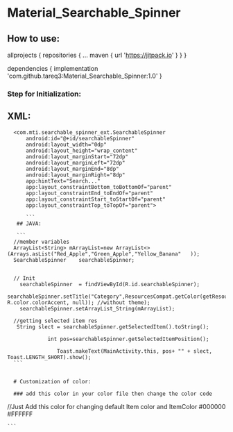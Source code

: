 # Material_Searchable_Spinner

## How to use:
allprojects {
		repositories {
			...
			maven { url 'https://jitpack.io' }
		}
	}
  
  dependencies {
	        implementation 'com.github.tareq3:Material_Searchable_Spinner:1.0'
	}
  
  
  ### Step for Initialization:
  ## XML:
  ```
    <com.mti.searchable_spinner_ext.SearchableSpinner
        android:id="@+id/searchableSpinner"
        android:layout_width="0dp"
        android:layout_height="wrap_content"
        android:layout_marginStart="72dp"
        android:layout_marginLeft="72dp"
        android:layout_marginEnd="8dp"
        android:layout_marginRight="8dp"
        app:hintText="Search..."
        app:layout_constraintBottom_toBottomOf="parent"
        app:layout_constraintEnd_toEndOf="parent"
        app:layout_constraintStart_toStartOf="parent"
        app:layout_constraintTop_toTopOf="parent">
        
        ```
     ## JAVA:
     
     ```
    //member variables
    ArrayList<String> mArrayList=new ArrayList<>(Arrays.asList("Red_Apple","Green_Apple","Yellow_Banana"   ));
    SearchableSpinner    searchableSpinner;
    
    
    // Init
      searchableSpinner  = findViewById(R.id.searchableSpinner);
      searchableSpinner.setTitle("Category",ResourcesCompat.getColor(getResources(), R.color.colorAccent, null)); //without theme);
      searchableSpinner.setArrayList_String(mArrayList);

    //getting selected item res 
     String slect = searchableSpinner.getSelectedItem().toString();

               int pos=searchableSpinner.getSelectedItemPosition();

                  Toast.makeText(MainActivity.this, pos+ "" + slect, Toast.LENGTH_SHORT).show();  
    ```
    
    
    # Customization of color:
    
    ### add this color in your color file then change the color code
  
  ```
  //Just Add this color for changing default Item color and ItemColor
    <color name="serchable_itemDef"> #000000</color>
    <color name="searchable_item">#FFFFFF</color>
    
    ```
